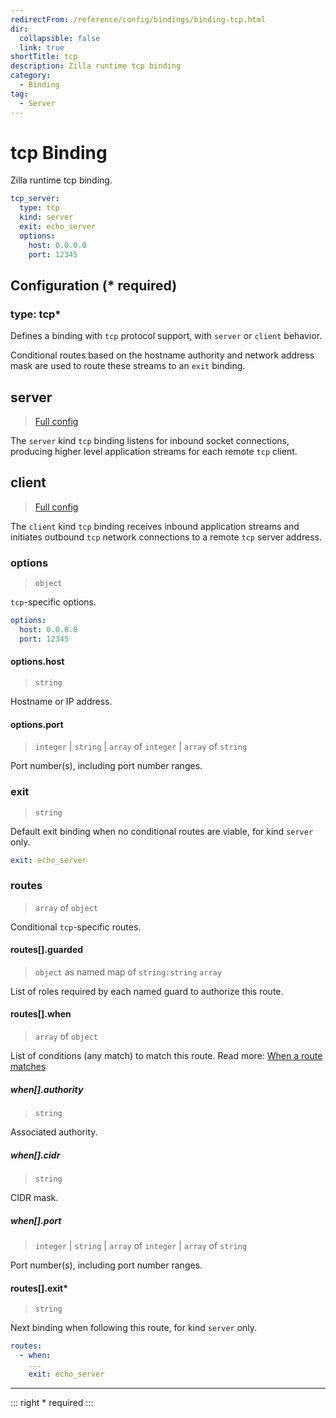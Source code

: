 ```yaml
---
redirectFrom: /reference/config/bindings/binding-tcp.html
dir:
  collapsible: false
  link: true
shortTitle: tcp
description: Zilla runtime tcp binding
category:
  - Binding
tag:
  - Server
---
```


# tcp Binding

Zilla runtime tcp binding.

```yaml {2}
tcp_server:
  type: tcp
  kind: server
  exit: echo_server
  options:
    host: 0.0.0.0
    port: 12345
```

## Configuration (\* required)

### type: tcp\*

Defines a binding with `tcp` protocol support, with `server` or `client` behavior.

Conditional routes based on the hostname authority and network address mask are used to route these streams to an `exit` binding.

## server

> [Full config](./server.md)

The `server` kind `tcp` binding listens for inbound socket connections, producing higher level application streams for each remote `tcp` client.

## client

> [Full config](./client.md)

The `client` kind `tcp` binding receives inbound application streams and initiates outbound `tcp` network connections to a remote `tcp` server address.

### options

> `object`

`tcp`-specific options.

```yaml
options:
  host: 0.0.0.0
  port: 12345
```

#### options.host

> `string`

Hostname or IP address.

#### options.port

> `integer` | `string` | `array` of  `integer` | `array` of `string`

Port number(s), including port number ranges.

### exit

> `string`

Default exit binding when no conditional routes are viable, for kind `server` only.

```yaml
exit: echo_server
```

### routes

> `array` of `object`

Conditional `tcp`-specific routes.

#### routes[].guarded

> `object` as named map of `string:string` `array`

List of roles required by each named guard to authorize this route.

#### routes[].when

> `array` of `object`

List of conditions (any match) to match this route.
Read more: [When a route matches](../../../../concepts/bindings.md#when-a-route-matches)

##### when[].authority

> `string`

Associated authority.

##### when[].cidr

> `string`

CIDR mask.

##### when[].port

> `integer` | `string` | `array` of  `integer` | `array` of `string`

Port number(s), including port number ranges.

#### routes[].exit\*

> `string`

Next binding when following this route, for kind `server` only.

```yaml
routes:
  - when:
    ...
    exit: echo_server
```

<!-- @include: ../.partials/telemetry.md -->

---

::: right
\* required
:::
